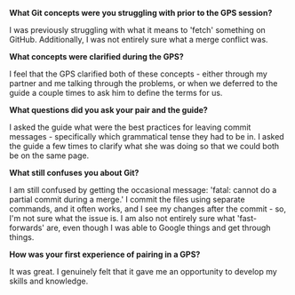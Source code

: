 **What Git concepts were you struggling with prior to the GPS session?**

I was previously struggling with what it means to 'fetch' something on GitHub. Additionally, I was not entirely sure what a merge conflict was.

**What concepts were clarified during the GPS?**

I feel that the GPS clarified both of these concepts - either through my partner and me talking through the problems, or when we deferred to the guide a couple times to ask him to define the terms for us.

**What questions did you ask your pair and the guide?**

I asked the guide what were the best practices for leaving commit messages - specifically which grammatical tense they had to be in. I asked the guide a few times to clarify what she was doing so that we could both be on the same page.

**What still confuses you about Git?**

I am still confused by getting the occasional message: 'fatal: cannot do a partial commit during a merge.' I commit the files using separate commands, and it often works, and I see my changes after the commit - so, I'm not sure what the issue is. I am also not entirely sure what 'fast-forwards' are, even though I was able to Google things and get through things.

**How was your first experience of pairing in a GPS?**

It was great. I genuinely felt that it gave me an opportunity to develop my skills and knowledge.